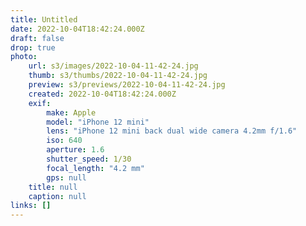 ```yaml
---
title: Untitled
date: 2022-10-04T18:42:24.000Z
draft: false
drop: true
photo:
    url: s3/images/2022-10-04-11-42-24.jpg
    thumb: s3/thumbs/2022-10-04-11-42-24.jpg
    preview: s3/previews/2022-10-04-11-42-24.jpg
    created: 2022-10-04T18:42:24.000Z
    exif:
        make: Apple
        model: "iPhone 12 mini"
        lens: "iPhone 12 mini back dual wide camera 4.2mm f/1.6"
        iso: 640
        aperture: 1.6
        shutter_speed: 1/30
        focal_length: "4.2 mm"
        gps: null
    title: null
    caption: null
links: []
---
```

